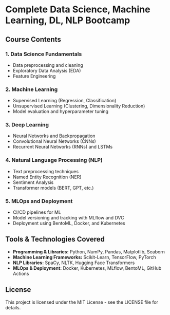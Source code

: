 # Complete Data Science, Machine Learning, DL, NLP Bootcamp

## Course Contents

### 1. Data Science Fundamentals
- Data preprocessing and cleaning
- Exploratory Data Analysis (EDA)
- Feature Engineering

### 2. Machine Learning
- Supervised Learning (Regression, Classification)
- Unsupervised Learning (Clustering, Dimensionality Reduction)
- Model evaluation and hyperparameter tuning

### 3. Deep Learning
- Neural Networks and Backpropagation
- Convolutional Neural Networks (CNNs)
- Recurrent Neural Networks (RNNs) and LSTMs

### 4. Natural Language Processing (NLP)
- Text preprocessing techniques
- Named Entity Recognition (NER)
- Sentiment Analysis
- Transformer models (BERT, GPT, etc.)

### 5. MLOps and Deployment
- CI/CD pipelines for ML
- Model versioning and tracking with MLflow and DVC
- Deployment using BentoML, Docker, and Kubernetes

## Tools & Technologies Covered
- **Programming & Libraries:** Python, NumPy, Pandas, Matplotlib, Seaborn
- **Machine Learning Frameworks:** Scikit-Learn, TensorFlow, PyTorch
- **NLP Libraries:** SpaCy, NLTK, Hugging Face Transformers
- **MLOps & Deployment:** Docker, Kubernetes, MLflow, BentoML, GitHub Actions
 
## License
This project is licensed under the MIT License - see the LICENSE file for details.


